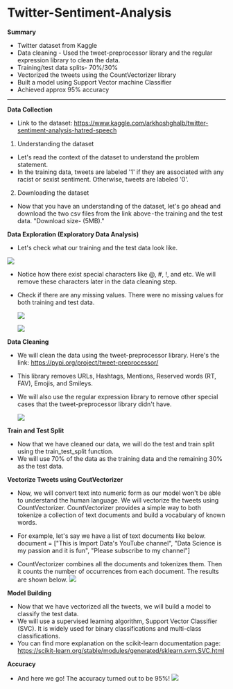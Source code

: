 # Twitter-Sentiment-Analysis

**Summary**
- Twitter dataset from Kaggle
- Data cleaning - Used the tweet-preprocessor library and the regular expression library to clean the data.
- Training/test data splits- 70%/30%
- Vectorized the tweets using the CountVectorizer library
- Built a model using Support Vector machine Classifier
- Achieved approx 95% accuracy

-------------------------------------------------------------------------------------------------------

**Data Collection**

- Link to the dataset: https://www.kaggle.com/arkhoshghalb/twitter-sentiment-analysis-hatred-speech

1. Understanding the dataset
 - Let's read the context of the dataset to understand the problem statement. 
 - In the training data, tweets are labeled '1' if they are associated with any racist or sexist sentiment. Otherwise, tweets are labeled '0'. 
2. Downloading the dataset
 - Now that you have an understanding of the dataset, let's go ahead and download the two csv files from the link above - the training and the test data. "Download size- (5MB)."

**Data Exploration (Exploratory Data Analysis)**
- Let's check what our training and the test data look like.
 
 ![](/Images/image1.JPG)

- Notice how there exist special characters like @, #, !, and etc. We will remove these characters later in the data cleaning step. 
- Check if there are any missing values. There were no missing values for both training and test data.

  ![](/images/2..png)
  
  ![](/images/3.png)
  
**Data Cleaning**
- We will clean the data using the tweet-preprocessor library. Here's the link: https://pypi.org/project/tweet-preprocessor/
- This library removes URLs, Hashtags, Mentions, Reserved words (RT, FAV), Emojis, and Smileys.
- We will also use the regular expression library to remove other special cases that the tweet-preprocessor library didn't have.
  
  ![](/images/4.png)
  
**Train and Test Split**
- Now that we have cleaned our data, we will do the test and train split using the train_test_split function.
- We will use 70% of the data as the training data and the remaining 30% as the test data.

**Vectorize Tweets using CoutVectorizer**
- Now, we will convert text into numeric form as our model won't be able to understand the human language. We will vectorize the tweets using CountVectorizer. CountVectorizer provides a simple way to both tokenize a collection of text documents and build a vocabulary of known words. 
- For example, let's say we have a list of text documents like below.
  document = ["This is Import Data's YouTube channel",
            "Data Science is my passion and it is fun",
            "Please subscribe to my channel"]
            
- CountVectorizer combines all the documents and tokenizes them. Then it counts the number of occurrences from each document. The results are shown below.
  ![](/images/5.png)
            
**Model Building**
- Now that we have vectorized all the tweets, we will build a model to classify the test data. 
- We will use a supervised learning algorithm, Support Vector Classifier (SVC). It is widely used for binary classifications and multi-class classifications.
- You can find more explanation on the scikit-learn documentation page: https://scikit-learn.org/stable/modules/generated/sklearn.svm.SVC.html

**Accuracy**
- And here we go! The accuracy turned out to be 95%!
![](/images/6.png)



